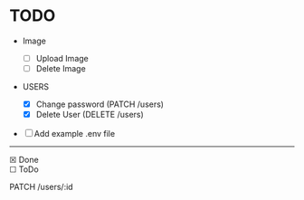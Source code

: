 # TODO
- Image
  - ☐ Upload Image
  - ☐ Delete Image 

- USERS
  - ☒ Change password (PATCH /users)
  - ☒ Delete User (DELETE /users)

- ☐ Add example .env file
--- 

☒ Done \
☐ ToDo



PATCH /users/:id
